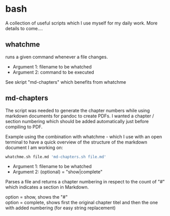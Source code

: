 bash
====

A collection of useful scripts which I use myself for my daily work. More details to come....

whatchme
--------
runs a given command whenever a file changes.

-  Argument 1: filename to be whatched  
-  Argument 2: command to be executed 

See skript "md-chapters" which benefits from whatchme


md-chapters
-----------
The script was needed to generate the chapter numbers while using markdown documents for pandoc to create PDFs. I wanted a chapter / section numbering which should be added automatically just before compiling to PDF.

Example using the combination with whatchme - which I use with an open terminal to have a quick overview of the structure of the markdown document I am working on:  

```bash
whatchme.sh file.md 'md-chapters.sh file.md'
```
-  Argument 1: filename to be whatched  
-  Argument 2: (optional) = "show|complete"

Parses a file and returns a chapter numbering in respect to the count of "#" which indicates a section in Markdown.
  
option = show, shows the "#"  
option = complete, shows first the original chapter titel and then the one with added numbering (for easy string replacement)
